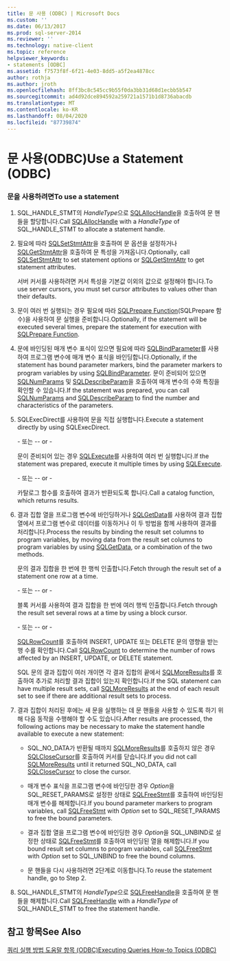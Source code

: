 ```yaml
---
title: 문 사용 (ODBC) | Microsoft Docs
ms.custom: ''
ms.date: 06/13/2017
ms.prod: sql-server-2014
ms.reviewer: ''
ms.technology: native-client
ms.topic: reference
helpviewer_keywords:
- statements [ODBC]
ms.assetid: f7573f8f-6f21-4e03-8dd5-a5f2ea4878cc
author: rothja
ms.author: jroth
ms.openlocfilehash: 8ff3bc8c545cc9b55f0da3bb31d68d1ecbb5b547
ms.sourcegitcommit: ad4d92dce894592a259721a1571b1d8736abacdb
ms.translationtype: MT
ms.contentlocale: ko-KR
ms.lasthandoff: 08/04/2020
ms.locfileid: "87739874"
---
```

# <a name="use-a-statement-odbc"></a><span data-ttu-id="5e5a0-102">문 사용(ODBC)</span><span class="sxs-lookup"><span data-stu-id="5e5a0-102">Use a Statement (ODBC)</span></span>
    
### <a name="to-use-a-statement"></a><span data-ttu-id="5e5a0-103">문을 사용하려면</span><span class="sxs-lookup"><span data-stu-id="5e5a0-103">To use a statement</span></span>  
  
1.  <span data-ttu-id="5e5a0-104">SQL_HANDLE_STMT의 *HandleType*으로 [SQLAllocHandle](https://go.microsoft.com/fwlink/?LinkId=58396)을 호출하여 문 핸들을 할당합니다.</span><span class="sxs-lookup"><span data-stu-id="5e5a0-104">Call [SQLAllocHandle](https://go.microsoft.com/fwlink/?LinkId=58396) with a *HandleType* of SQL_HANDLE_STMT to allocate a statement handle.</span></span>  
  
2.  <span data-ttu-id="5e5a0-105">필요에 따라 [SQLSetStmtAttr](../../native-client-odbc-api/sqlsetstmtattr.md)을 호출하여 문 옵션을 설정하거나 [SQLGetStmtAttr](../../native-client-odbc-api/sqlgetstmtattr.md)을 호출하여 문 특성을 가져옵니다.</span><span class="sxs-lookup"><span data-stu-id="5e5a0-105">Optionally, call [SQLSetStmtAttr](../../native-client-odbc-api/sqlsetstmtattr.md) to set statement options or [SQLGetStmtAttr](../../native-client-odbc-api/sqlgetstmtattr.md) to get statement attributes.</span></span>  
  
     <span data-ttu-id="5e5a0-106">서버 커서를 사용하려면 커서 특성을 기본값 이외의 값으로 설정해야 합니다.</span><span class="sxs-lookup"><span data-stu-id="5e5a0-106">To use server cursors, you must set cursor attributes to values other than their defaults.</span></span>  
  
3.  <span data-ttu-id="5e5a0-107">문이 여러 번 실행되는 경우 필요에 따라 [SQLPrepare Function](https://go.microsoft.com/fwlink/?LinkId=59360)(SQLPrepare 함수)을 사용하여 문 실행을 준비합니다.</span><span class="sxs-lookup"><span data-stu-id="5e5a0-107">Optionally, if the statement will be executed several times, prepare the statement for execution with [SQLPrepare Function](https://go.microsoft.com/fwlink/?LinkId=59360).</span></span>  
  
4.  <span data-ttu-id="5e5a0-108">문에 바인딩된 매개 변수 표식이 있으면 필요에 따라 [SQLBindParameter](../../native-client-odbc-api/sqlbindparameter.md)를 사용하여 프로그램 변수에 매개 변수 표식을 바인딩합니다.</span><span class="sxs-lookup"><span data-stu-id="5e5a0-108">Optionally, if the statement has bound parameter markers, bind the parameter markers to program variables by using [SQLBindParameter](../../native-client-odbc-api/sqlbindparameter.md).</span></span> <span data-ttu-id="5e5a0-109">문이 준비되어 있으면 [SQLNumParams](https://go.microsoft.com/fwlink/?LinkId=58404) 및 [SQLDescribeParam](../../native-client-odbc-api/sqldescribeparam.md)을 호출하여 매개 변수의 수와 특징을 확인할 수 있습니다.</span><span class="sxs-lookup"><span data-stu-id="5e5a0-109">If the statement was prepared, you can call [SQLNumParams](https://go.microsoft.com/fwlink/?LinkId=58404) and [SQLDescribeParam](../../native-client-odbc-api/sqldescribeparam.md) to find the number and characteristics of the parameters.</span></span>  
  
5.  <span data-ttu-id="5e5a0-110">SQLExecDirect를 사용하여 문을 직접 실행합니다.</span><span class="sxs-lookup"><span data-stu-id="5e5a0-110">Execute a statement directly by using SQLExecDirect.</span></span>  
  
     <span data-ttu-id="5e5a0-111">\- 또는 -</span><span class="sxs-lookup"><span data-stu-id="5e5a0-111">\- or -</span></span>  
  
     <span data-ttu-id="5e5a0-112">문이 준비되어 있는 경우 [SQLExecute](https://go.microsoft.com/fwlink/?LinkId=58400)를 사용하여 여러 번 실행합니다.</span><span class="sxs-lookup"><span data-stu-id="5e5a0-112">If the statement was prepared, execute it multiple times by using [SQLExecute](https://go.microsoft.com/fwlink/?LinkId=58400).</span></span>  
  
     <span data-ttu-id="5e5a0-113">\- 또는 -</span><span class="sxs-lookup"><span data-stu-id="5e5a0-113">\- or -</span></span>  
  
     <span data-ttu-id="5e5a0-114">카탈로그 함수를 호출하여 결과가 반환되도록 합니다.</span><span class="sxs-lookup"><span data-stu-id="5e5a0-114">Call a catalog function, which returns results.</span></span>  
  
6.  <span data-ttu-id="5e5a0-115">결과 집합 열을 프로그램 변수에 바인딩하거나 [SQLGetData](../../native-client-odbc-api/sqlgetdata.md)를 사용하여 결과 집합 열에서 프로그램 변수로 데이터를 이동하거나 이 두 방법을 함께 사용하여 결과를 처리합니다.</span><span class="sxs-lookup"><span data-stu-id="5e5a0-115">Process the results by binding the result set columns to program variables, by moving data from the result set columns to program variables by using [SQLGetData](../../native-client-odbc-api/sqlgetdata.md), or a combination of the two methods.</span></span>  
  
     <span data-ttu-id="5e5a0-116">문의 결과 집합을 한 번에 한 행씩 인출합니다.</span><span class="sxs-lookup"><span data-stu-id="5e5a0-116">Fetch through the result set of a statement one row at a time.</span></span>  
  
     <span data-ttu-id="5e5a0-117">\- 또는 -</span><span class="sxs-lookup"><span data-stu-id="5e5a0-117">\- or -</span></span>  
  
     <span data-ttu-id="5e5a0-118">블록 커서를 사용하여 결과 집합을 한 번에 여러 행씩 인출합니다.</span><span class="sxs-lookup"><span data-stu-id="5e5a0-118">Fetch through the result set several rows at a time by using a block cursor.</span></span>  
  
     <span data-ttu-id="5e5a0-119">\- 또는 -</span><span class="sxs-lookup"><span data-stu-id="5e5a0-119">\- or -</span></span>  
  
     <span data-ttu-id="5e5a0-120">[SQLRowCount](../../native-client-odbc-api/sqlrowcount.md)를 호출하여 INSERT, UPDATE 또는 DELETE 문의 영향을 받는 행 수를 확인합니다.</span><span class="sxs-lookup"><span data-stu-id="5e5a0-120">Call [SQLRowCount](../../native-client-odbc-api/sqlrowcount.md) to determine the number of rows affected by an INSERT, UPDATE, or DELETE statement.</span></span>  
  
     <span data-ttu-id="5e5a0-121">SQL 문의 결과 집합이 여러 개이면 각 결과 집합의 끝에서 [SQLMoreResults](../../native-client-odbc-api/sqlmoreresults.md)를 호출하여 추가로 처리할 결과 집합이 있는지 확인합니다.</span><span class="sxs-lookup"><span data-stu-id="5e5a0-121">If the SQL statement can have multiple result sets, call [SQLMoreResults](../../native-client-odbc-api/sqlmoreresults.md) at the end of each result set to see if there are additional result sets to process.</span></span>  
  
7.  <span data-ttu-id="5e5a0-122">결과 집합이 처리된 후에는 새 문을 실행하는 데 문 핸들을 사용할 수 있도록 하기 위해 다음 동작을 수행해야 할 수도 있습니다.</span><span class="sxs-lookup"><span data-stu-id="5e5a0-122">After results are processed, the following actions may be necessary to make the statement handle available to execute a new statement:</span></span>  
  
    -   <span data-ttu-id="5e5a0-123">SQL_NO_DATA가 반환될 때까지 [SQLMoreResults](../../native-client-odbc-api/sqlmoreresults.md)를 호출하지 않은 경우 [SQLCloseCursor](../../native-client-odbc-api/sqlclosecursor.md)를 호출하여 커서를 닫습니다.</span><span class="sxs-lookup"><span data-stu-id="5e5a0-123">If you did not call [SQLMoreResults](../../native-client-odbc-api/sqlmoreresults.md) until it returned SQL_NO_DATA, call [SQLCloseCursor](../../native-client-odbc-api/sqlclosecursor.md) to close the cursor.</span></span>  
  
    -   <span data-ttu-id="5e5a0-124">매개 변수 표식을 프로그램 변수에 바인딩한 경우 *Option*을 SQL_RESET_PARAMS로 설정한 상태로 [SQLFreeStmt](../../native-client-odbc-api/sqlfreestmt.md)를 호출하여 바인딩된 매개 변수를 해제합니다.</span><span class="sxs-lookup"><span data-stu-id="5e5a0-124">If you bound parameter markers to program variables, call [SQLFreeStmt](../../native-client-odbc-api/sqlfreestmt.md) with *Option* set to SQL_RESET_PARAMS to free the bound parameters.</span></span>  
  
    -   <span data-ttu-id="5e5a0-125">결과 집합 열을 프로그램 변수에 바인딩한 경우 *Option*을 SQL_UNBIND로 설정한 상태로 [SQLFreeStmt](../../native-client-odbc-api/sqlfreestmt.md)를 호출하여 바인딩된 열을 해제합니다.</span><span class="sxs-lookup"><span data-stu-id="5e5a0-125">If you bound result set columns to program variables, call [SQLFreeStmt](../../native-client-odbc-api/sqlfreestmt.md) with *Option* set to SQL_UNBIND to free the bound columns.</span></span>  
  
    -   <span data-ttu-id="5e5a0-126">문 핸들을 다시 사용하려면 2단계로 이동합니다.</span><span class="sxs-lookup"><span data-stu-id="5e5a0-126">To reuse the statement handle, go to Step 2.</span></span>  
  
8.  <span data-ttu-id="5e5a0-127">SQL_HANDLE_STMT의 *HandleType*으로 [SQLFreeHandle](../../native-client-odbc-api/sqlfreehandle.md)을 호출하여 문 핸들을 해제합니다.</span><span class="sxs-lookup"><span data-stu-id="5e5a0-127">Call [SQLFreeHandle](../../native-client-odbc-api/sqlfreehandle.md) with a *HandleType* of SQL_HANDLE_STMT to free the statement handle.</span></span>  
  
## <a name="see-also"></a><span data-ttu-id="5e5a0-128">참고 항목</span><span class="sxs-lookup"><span data-stu-id="5e5a0-128">See Also</span></span>  
 [<span data-ttu-id="5e5a0-129">쿼리 실행 방법 도움말 항목 &#40;ODBC&#41;</span><span class="sxs-lookup"><span data-stu-id="5e5a0-129">Executing Queries How-to Topics &#40;ODBC&#41;</span></span>](executing-queries-how-to-topics-odbc.md)  
  
  
